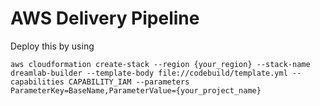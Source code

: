 # AWS Delivery Pipeline

Deploy this by using 


```
aws cloudformation create-stack --region {your_region} --stack-name dreamlab-builder --template-body file://codebuild/template.yml --capabilities CAPABILITY_IAM --parameters ParameterKey=BaseName,ParameterValue={your_project_name}
```